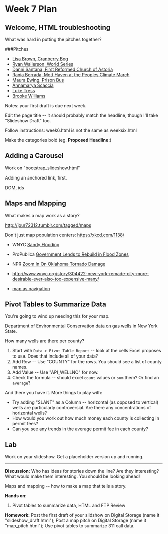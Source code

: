 # Week 7 Plan

## Welcome, HTML troubleshooting
What was hard in putting the pitches together? 

###Pitches
+ [Lisa Brown, Cranberry Bog](http://digitalstorage.journalism.cuny.edu/lisa.brown/fundamental/week6.html)
+ [Ryan Wallerson, World Series](http://digitalstorage.journalism.cuny.edu/ryanwallerson/fundamentals/weeksix.html)
+ [Danni Santana, First Reformed Church of Astoria](http://digitalstorage.journalism.cuny.edu/dannisantana/coding/weeksix.html)
+ [Rania Berrada, Mott Haven at the Peoples Climate March](digitalstorage.journalism.cuny.edu/raniaberrada/Fundamentals/week6.html)
+ [Maura Ewing, Prison Bus](http://digitalstorage.journalism.cuny.edu/maura.ewing/public_html/fundamentals/week6.html)
+ [Annamarya Scaccia](http://digitalstorage.journalism.cuny.edu/annamarya.scaccia/week6.html)
+ [Luke Tress](http://digitalstorage.journalism.cuny.edu/luketress/week6.html)
+ [Brooke Williams](http://digitalstorage.journalism.cuny.edu/brooke.williams/fundamentals/week6.html)

Notes: your first draft is due next week. 

Edit the page title -- it should probably match the headline, though I'll take "Slideshow Draft" too. 

Follow instructions: week6.html is not the same as weeksix.html

Make the categories bold (eg. **Proposed Headline:**)

## Adding a Carousel

Work on "bootstrap_slideshow.html"

Adding an anchored link, first.

DOM, ids

## Maps and Mapping

What makes a map work as a story? 

http://jour72312.tumblr.com/tagged/maps

Don't just map population centers:
https://xkcd.com/1138/

+ WNYC [Sandy Flooding](http://project.wnyc.org/flooding-sandy-new/#12.00/40.7378/-74.07020)
+ ProPublica [Government Lends to Rebuild in Flood Zones](http://projects.propublica.org/sandy-sba/)

+ NPR [Zoom In On Oklahoma Tornado Damage](http://apps.npr.org/moore-oklahoma-tornado-damage/)

+ <http://www.wnyc.org/story/304422-new-york-remade-city-more-desirable-ever-also-too-expensive-many/>

+ [map as navigation](http://www.telegraph.co.uk/news/worldnews/asia/japan/9134487/Graphic-Aftermath-of-Japan-earthquake-and-tsunami-and-Fukushima.html)

## Pivot Tables to Summarize Data
You're going to wind up needing this for your map. 

Department of Environmental Conservation [data on gas wells](http://www.dec.ny.gov/energy/1603.html) in New York State.

How many wells are there per county? 

1. Start with `Data > Pivot Table Report` -- look at the cells Excel proposes to use. Does that include all of your data?
2. Add Row -- Use "COUNTY" for the rows. You should see a list of county names. 
3. Add Value -- Use "API_WELLNO" for now. 
4. Check the formula -- should excel `count` values or `sum` them? Or find an `average`? 

And there you have it. More things to play with:

* Try adding "SLANT" as a Column -- horizontal (as opposed to vertical) wells are particularly controversial. Are there any concentrations of horizontal wells?
* How would you work out how much money each county is collecting in permit fees?
* Can you see any trends in the average permit fee in each county? 

## Lab
Work on your slideshow. Get a placeholder version up and running. 

----

**Discussion:** Who has ideas for stories down the line? Are they interesting? What would make them interesting. You should be looking ahead!  

Maps and mapping -- how to make a map that tells a story. 

**Hands on:** 

1) Pivot tables to summarize data, HTML and FTP Review

**Homework:** Post the first draft of your slidshow on Digital Storage (name it "slideshow_draft.html"); Post a map pitch on Digital Storage (name it "map_pitch.html"); Use pivot tables to summarize 311 call data. 

